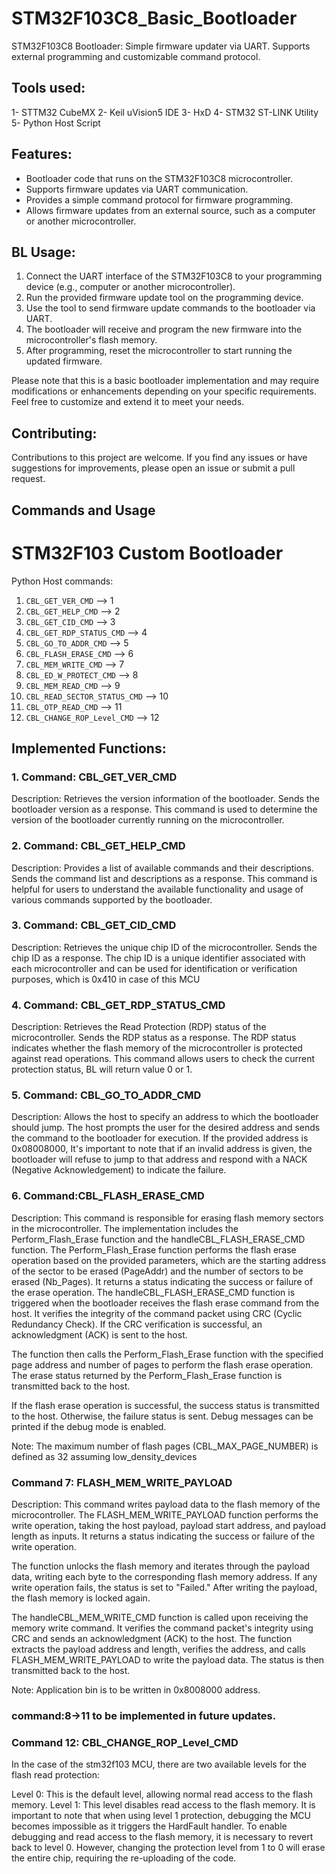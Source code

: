  # STM32F103C8_Basic_Bootloader
STM32F103C8 Bootloader: Simple firmware updater via UART. Supports external programming and customizable command protocol.

## Tools used:
1- STTM32 CubeMX
2- Keil uVision5 IDE
3- HxD
4- STM32 ST-LINK Utility
5- Python Host Script
 ## Features:
- Bootloader code that runs on the STM32F103C8 microcontroller.
- Supports firmware updates via UART communication.
- Provides a simple command protocol for firmware programming.
- Allows firmware updates from an external source, such as a computer or another microcontroller.

 ## BL Usage: 
1. Connect the UART interface of the STM32F103C8 to your programming device (e.g., computer or another microcontroller).
2. Run the provided firmware update tool on the programming device.
3. Use the tool to send firmware update commands to the bootloader via UART.
4. The bootloader will receive and program the new firmware into the microcontroller's flash memory.
5. After programming, reset the microcontroller to start running the updated firmware.

Please note that this is a basic bootloader implementation and may require modifications or enhancements depending on your specific requirements. Feel free to customize and extend it to meet your needs.

 ## Contributing:
Contributions to this project are welcome. If you find any issues or have suggestions for improvements, please open an issue or submit a pull request.

 ## Commands and Usage

STM32F103 Custom Bootloader
==============================

Python Host commands:

1. `CBL_GET_VER_CMD` --> 1
2. `CBL_GET_HELP_CMD` --> 2
3. `CBL_GET_CID_CMD` --> 3
4. `CBL_GET_RDP_STATUS_CMD` --> 4
5. `CBL_GO_TO_ADDR_CMD` --> 5
6. `CBL_FLASH_ERASE_CMD` --> 6
7. `CBL_MEM_WRITE_CMD` --> 7
8. `CBL_ED_W_PROTECT_CMD` --> 8
9. `CBL_MEM_READ_CMD` --> 9
10. `CBL_READ_SECTOR_STATUS_CMD` --> 10
11. `CBL_OTP_READ_CMD` --> 11
12. `CBL_CHANGE_ROP_Level_CMD` --> 12

Implemented Functions:
----------------------

 ### 1. Command: CBL_GET_VER_CMD
   Description: Retrieves the version information of the bootloader. Sends the bootloader version as a response. This command is used to determine the version of the bootloader currently running on the microcontroller.

 ### 2. Command: CBL_GET_HELP_CMD
   Description: Provides a list of available commands and their descriptions. Sends the command list and descriptions as a response. This command is helpful for users to understand the available functionality and usage of various commands supported by the bootloader.

 ### 3. Command: CBL_GET_CID_CMD
   Description: Retrieves the unique chip ID of the microcontroller. Sends the chip ID as a response. The chip ID is a unique identifier associated with each microcontroller and can be used for identification or verification purposes, which is 0x410 in case of this MCU

 ### 4. Command: CBL_GET_RDP_STATUS_CMD
   Description: Retrieves the Read Protection (RDP) status of the microcontroller. Sends the RDP status as a response. The RDP status indicates whether the flash memory of the microcontroller is protected against read operations. This command allows users to check the current protection status, BL will return value 0 or 1.

 ### 5. Command: CBL_GO_TO_ADDR_CMD
 Description: Allows the host to specify an address to which the bootloader should jump. The host prompts the user for the desired address and sends the command to the bootloader for execution. If the provided address is 0x08008000, It's important to note that if an invalid address is given, the bootloader will refuse to jump to that address and respond with a NACK (Negative Acknowledgement) to indicate the failure.

 ### 6. Command:CBL_FLASH_ERASE_CMD

Description:
This command is responsible for erasing flash memory sectors in the microcontroller. The implementation includes the Perform_Flash_Erase function and the handleCBL_FLASH_ERASE_CMD function.
The Perform_Flash_Erase function performs the flash erase operation based on the provided parameters, which are the starting address of the sector to be erased (PageAddr) and the number of sectors to be erased (Nb_Pages). It returns a status indicating the success or failure of the erase operation.
The handleCBL_FLASH_ERASE_CMD function is triggered when the bootloader receives the flash erase command from the host. It verifies the integrity of the command packet using CRC (Cyclic Redundancy Check). If the CRC verification is successful, an acknowledgment (ACK) is sent to the host.

The function then calls the Perform_Flash_Erase function with the specified page address and number of pages to perform the flash erase operation. The erase status returned by the Perform_Flash_Erase function is transmitted back to the host.

If the flash erase operation is successful, the success status is transmitted to the host. Otherwise, the failure status is sent. Debug messages can be printed if the debug mode is enabled.

Note: The maximum number of flash pages (CBL_MAX_PAGE_NUMBER) is defined as 32 assuming low_density_devices


 ### Command 7: FLASH_MEM_WRITE_PAYLOAD

Description:
This command writes payload data to the flash memory of the microcontroller. The FLASH_MEM_WRITE_PAYLOAD function performs the write operation, taking the host payload, payload start address, and payload length as inputs. It returns a status indicating the success or failure of the write operation.

The function unlocks the flash memory and iterates through the payload data, writing each byte to the corresponding flash memory address. If any write operation fails, the status is set to "Failed." After writing the payload, the flash memory is locked again.

The handleCBL_MEM_WRITE_CMD function is called upon receiving the memory write command. It verifies the command packet's integrity using CRC and sends an acknowledgment (ACK) to the host. The function extracts the payload address and length, verifies the address, and calls FLASH_MEM_WRITE_PAYLOAD to write the payload data. The status is then transmitted back to the host.

Note: Application bin  is to be written in 0x8008000 address.


 ### command:8->11 to be implemented in future updates.

 ### Command 12: CBL_CHANGE_ROP_Level_CMD 
In the case of the stm32f103 MCU, there are two available levels for the flash read protection:

Level 0: This is the default level, allowing normal read access to the flash memory.
Level 1: This level disables read access to the flash memory. It is important to note that when using level 1 protection, debugging the MCU becomes impossible as it triggers the HardFault handler. To enable debugging and read access to the flash memory, it is necessary to revert back to level 0. However, changing the protection level from 1 to 0 will erase the entire chip, requiring the re-uploading of the code.



